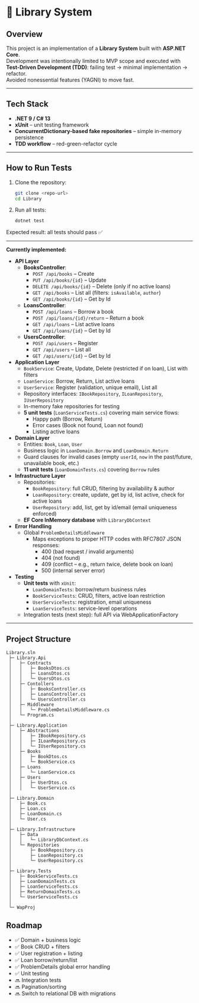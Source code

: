 # 📖 Library System

## Overview
This project is an implementation of a **Library System** built with **ASP.NET Core**.  
Development was intentionally limited to MVP scope and executed with **Test-Driven Development (TDD)**: failing test → minimal implementation → refactor.  
Avoided nonessential features (YAGNI) to move fast.

---

## Tech Stack
- **.NET 9 / C# 13**
- **xUnit** – unit testing framework
- **ConcurrentDictionary-based fake repositories** – simple in-memory persistence
- **TDD workflow** – red-green-refactor cycle

---

## How to Run Tests
1. Clone the repository:
   ```bash
   git clone <repo-url>
   cd Library
   ```
2. Run all tests:
   ```bash
   dotnet test
   ```

Expected result: all tests should pass ✅

---

**Currently implemented:**
- **API Layer**
  - **BooksController**:
    - `POST /api/books` – Create
    - `PUT /api/books/{id}` – Update
    - `DELETE /api/books/{id}` – Delete (only if no active loans)
    - `GET /api/books` – List all (filters: `isAvailable`, `author`)
    - `GET /api/books/{id}` – Get by Id
  - **LoansController**:
    - `POST /api/loans` – Borrow a book
    - `POST /api/loans/{id}/return` – Return a book
    - `GET /api/loans` – List active loans
    - `GET /api/loans/{id}` – Get by Id
  - **UsersController**:
    - `POST /api/users` – Register
    - `GET /api/users` – List all
    - `GET /api/users/{id}` – Get by Id
- **Application Layer**
  - `BookService`: Create, Update, Delete (restricted if on loan), List with filters
  - `LoanService`: Borrow, Return, List active loans
  - `UserService`: Register (validation, unique email), List all
  - Repository interfaces: `IBookRepository`, `ILoanRepository`, `IUserRepository`
  - In-memory fake repositories for testing
  - **5 unit tests** (`LoanServiceTests.cs`) covering main service flows:
    - Happy path (Borrow, Return)
    - Error cases (Book not found, Loan not found)
    - Listing active loans
- **Domain Layer**
  - Entities: `Book`, `Loan`, `User`
  - Business logic in `LoanDomain.Borrow` and `LoanDomain.Return`
  - Guard clauses for invalid cases (empty `userId`, `now` in the past/future, unavailable book, etc.)
  - **11 unit tests** (`LoanDomainTests.cs`) covering `Borrow` rules
- **Infrastructure Layer**
  - Repositories:
    - `BookRepository`: full CRUD, filtering by availability & author
    - `LoanRepository`: create, update, get by id, list active, check for active loans
    - `UserRepository`: add, list, get by id/email (email uniqueness enforced)
  - **EF Core InMemory database** with `LibraryDbContext`
- **Error Handling**
  - Global `ProblemDetailsMiddleware`
    - Maps exceptions to proper HTTP codes with RFC7807 JSON responses:
      - 400 (bad request / invalid arguments)
      - 404 (not found)
      - 409 (conflict – e.g., return twice, delete book on loan)
      - 500 (internal server error)
- **Testing**
  - **Unit tests** with `xUnit`:
    - `LoanDomainTests`: borrow/return business rules
    - `BookServiceTests`: CRUD, filters, active loan restriction
    - `UserServiceTests`: registration, email uniqueness
    - `LoanServiceTests`: service-level operations
  - Integration tests (next step): full API via WebApplicationFactory

---

## Project Structure

```
Library.sln
 ├─ Library.Api
 │   ├─ Contracts
 │   │   ├─ BooksDtos.cs
 │   │   ├─ LoansDtos.cs
 │   │   └─ UsersDtos.cs
 │   ├─ Contollers
 │   │   ├─ BooksController.cs
 │   │   ├─ LoansController.cs
 │   │   └─ UsersController.cs
 │   ├─ Middleware
 │   │   └─ ProblemDetailsMiddleware.cs
 │   └─ Program.cs
 │
 ├─ Library.Application
 │   ├─ Abstractions
 │   │   ├─ IBookRepository.cs
 │   │   ├─ ILoanRepository.cs
 │   │   └─ IUserRepository.cs
 │   ├─ Books
 │   │   ├─ BookDtos.cs
 │   │   └─ BookService.cs
 │   ├─ Loans
 │   │   └─ LoanService.cs
 │   ├─ Users
 │   │   ├─ UserDtos.cs
 │   │   └─ UserService.cs
 │
 ├─ Library.Domain
 │   ├─ Book.cs
 │   ├─ Loan.cs
 │   ├─ LoanDomain.cs
 │   └─ User.cs
 │
 ├─ Library.Infrastructure
 │   ├─ Data
 │   │   └─ LibraryDbContext.cs
 │   └─ Repositories
 │       ├─ BookRepository.cs
 │       ├─ LoanRepository.cs
 │       └─ UserRepository.cs
 │
 ├─ Library.Tests
 │   ├─ BookServiceTests.cs
 │   ├─ LoanDomainTests.cs
 │   ├─ LoanServiceTests.cs
 │   ├─ ReturnDomainTests.cs
 │   └─ UserServiceTests.cs
 │
 └─ WapProj
```

## Roadmap
- ✅ Domain + business logic
- ✅ Book CRUD + filters
- ✅ User registration + listing
- ✅ Loan borrow/return/list
- ✅ ProblemDetails global error handling
- ✅ Unit testing
- 🔜 Integration tests
- 🔜 Pagination/sorting
- 🔜 Switch to relational DB with migrations
